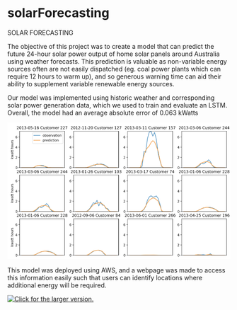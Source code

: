 # solarForecasting

SOLAR FORECASTING

The objective of this project was to create a model that can predict the future 24-hour solar power output of home solar panels around Australia using weather forecasts. This prediction is valuable as non-variable energy sources often are not easily dispatched (eg. coal power plants which can require 12 hours to warm up), and so generous warning time can aid their ability to supplement variable renewable energy sources. 

Our model was implemented using historic weather and corresponding solar power generation data, which we used to train and evaluate an LSTM. Overall, the model had an average absolute error of 0.063 kWatts

![alt text](https://github.com/hmbur5/solarForecasting/blob/main/results.png?raw=true)


This model was deployed using AWS, and a webpage was made to access this information easily such that users can identify locations where additional energy will be required.

<a href="https://drive.google.com/uc?export=view&id=1tRKF9aDC9HqLUsv3JGMEbBbEYogiZ_Wu"><img src="https://drive.google.com/uc?export=view&id=1tRKF9aDC9HqLUsv3JGMEbBbEYogiZ_Wu" style="width: 500px; max-width: 100%; height: auto" title="Click for the larger version." /></a>
